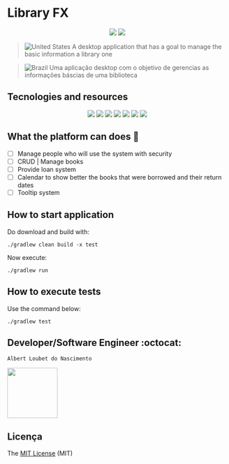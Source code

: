 # Library FX

<p align="center">
  <img src="http://img.shields.io/static/v1?label=License&message=MIT&color=green&style=for-the-badge"/>
  <img src="http://img.shields.io/static/v1?label=STATUS&message=IN%20PROGRESS&color=red&style=for-the-badge"/>
</p>

> ![United States](https://raw.githubusercontent.com/stevenrskelton/flag-icon/master/png/16/country-4x3/us.png "United States")
> A desktop application that has a goal to manage the basic information a library one

> ![Brazil](https://raw.githubusercontent.com/stevenrskelton/flag-icon/master/png/16/country-4x3/br.png "Brazil") Uma
> aplicação desktop com o objetivo de gerencias as informações báscias de uma biblioteca

## Tecnologies and resources

<p align="center">
  <img src="https://img.shields.io/badge/Java-ED8B00?style=for-the-badge&logo=java&logoColor=white"/>
  <img src="http://img.shields.io/static/v1?label=JAVA%20FX&message=17.0.7&color=red&style=for-the-badge"/>
  <img src="http://img.shields.io/static/v1?label=LOMBOK&message=1.18.28&color=blue&style=for-the-badge"/>
  <img src="https://img.shields.io/badge/MYSQL-316192?style=for-the-badge&logo=mysql&logoColor=white"/>
  <img src="http://img.shields.io/static/v1?label=FLYWAY&message=9.8.1&color=yellow&style=for-the-badge"/>
  <img src="https://img.shields.io/badge/Docker-2496ED?style=for-the-badge&logo=docker&logoColor=white"/>
  <img src="http://img.shields.io/static/v1?label=TESTS&message=NOTHING&color=red&style=for-the-badge"/>
</p>

## What the platform can does :checkered_flag:

- [ ] Manage people who will use the system with security
- [ ] CRUD | Manage books
- [ ] Provide loan system
- [ ] Calendar to show better the books that were borrowed and their return dates
- [ ] Tooltip system

## How to start application
Do download and build with:
```
./gradlew clean build -x test
```

Now execute:
```
./gradlew run
```

## How to execute tests
Use the command below:
```
./gradlew test
```

## Developer/Software Engineer :octocat:
    Albert Loubet do Nascimento

<img src="https://avatars.githubusercontent.com/u/15383996?v=4" width=115>

## Licença

The [MIT License](https://opensource.org/license/mit/) (MIT)
